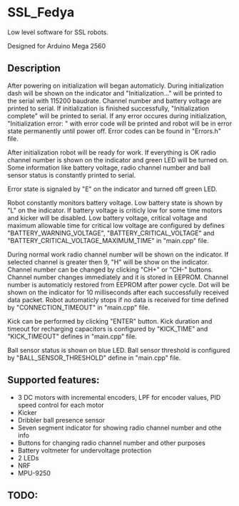 # SSL_Fedya
Low level software for SSL robots.

Designed for Arduino Mega 2560

## Description
After powering on initialization will began automaticly. During initialization dash will be shown on the indicator and "Initialization..." will be printed to the serial with 115200 baudrate. Channel number and battery voltage are printed to serial. If initialization is finished successfully, "Initialization complete" will be printed to serial. If any error occures during initialization, "Initialization error: " with error code will be printed and robot will be in error state permanently until power off. Error codes can be found in "Errors.h" file.

After initialization robot will be ready for work. If everything is OK radio channel number is shown on the indicator and green LED will be turned on. Some information like battery voltage, radio channel number and ball sensor status is constantly printed to serial.

Error state is signaled by "E" on the indicator and turned off green LED.

Robot constantly monitors battery voltage. Low battery state is shown by "L" on the indicator. If battery voltage is criticly low for some time motors and kicker will be disabled. Low battery voltage, critical voltage and maximum allowable time for critical low voltage are configured by defines "BATTERY_WARNING_VOLTAGE", "BATTERY_CRITICAL_VOLTAGE" and "BATTERY_CRITICAL_VOLTAGE_MAXIMUM_TIME" in "main.cpp" file.

During normal work radio channel number will be shown on the indicator. If selected channel is greater then 9, "H" will be show on the indicator. Channel number can be changed by clicking "CH+" or "CH-" buttons. Channel number changes immediately and it is stored in EEPROM. Channel number is automaticly restored from EEPROM after power cycle. Dot will be shown on the indicator for 10 milliseconds after each successfully received data packet. Robot automaticly stops if no data is received for time defined by "CONNECTION_TIMEOUT" in "main.cpp" file.

Kick can be performed by clicking "ENTER" button. Kick duration and timeout for recharging capacitors is configured by "KICK_TIME" and "KICK_TIMEOUT" defines in "main.cpp" file.

Ball sensor status is shown on blue LED. Ball sensor threshold is configured by "BALL_SENSOR_THRESHOLD" define in "main.cpp" file.

## Supported features:
- 3 DC motors with incremental encoders, LPF for encoder values, PID speed control for each motor
- Kicker
- Dribbler ball presence sensor
- Seven segment indicator for showing radio channel number and othe info
- Buttons for changing radio channel number and other purposes
- Battery voltmeter for undervoltage protection
- 2 LEDs
- NRF
- MPU-9250

## TODO:

